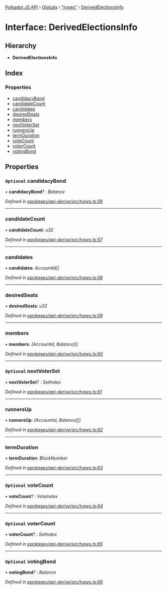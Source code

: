 [Polkadot JS API](../README.md) › [Globals](../globals.md) › ["types"](../modules/_types_.md) › [DerivedElectionsInfo](_types_.derivedelectionsinfo.md)

# Interface: DerivedElectionsInfo

## Hierarchy

* **DerivedElectionsInfo**

## Index

### Properties

* [candidacyBond](_types_.derivedelectionsinfo.md#optional-candidacybond)
* [candidateCount](_types_.derivedelectionsinfo.md#candidatecount)
* [candidates](_types_.derivedelectionsinfo.md#candidates)
* [desiredSeats](_types_.derivedelectionsinfo.md#desiredseats)
* [members](_types_.derivedelectionsinfo.md#members)
* [nextVoterSet](_types_.derivedelectionsinfo.md#optional-nextvoterset)
* [runnersUp](_types_.derivedelectionsinfo.md#runnersup)
* [termDuration](_types_.derivedelectionsinfo.md#termduration)
* [voteCount](_types_.derivedelectionsinfo.md#optional-votecount)
* [voterCount](_types_.derivedelectionsinfo.md#optional-votercount)
* [votingBond](_types_.derivedelectionsinfo.md#optional-votingbond)

## Properties

### `Optional` candidacyBond

• **candidacyBond**? : *Balance*

*Defined in [packages/api-derive/src/types.ts:58](https://github.com/polkadot-js/api/blob/3619fabe5/packages/api-derive/src/types.ts#L58)*

___

###  candidateCount

• **candidateCount**: *u32*

*Defined in [packages/api-derive/src/types.ts:57](https://github.com/polkadot-js/api/blob/3619fabe5/packages/api-derive/src/types.ts#L57)*

___

###  candidates

• **candidates**: *AccountId[]*

*Defined in [packages/api-derive/src/types.ts:56](https://github.com/polkadot-js/api/blob/3619fabe5/packages/api-derive/src/types.ts#L56)*

___

###  desiredSeats

• **desiredSeats**: *u32*

*Defined in [packages/api-derive/src/types.ts:59](https://github.com/polkadot-js/api/blob/3619fabe5/packages/api-derive/src/types.ts#L59)*

___

###  members

• **members**: *[AccountId, Balance][]*

*Defined in [packages/api-derive/src/types.ts:60](https://github.com/polkadot-js/api/blob/3619fabe5/packages/api-derive/src/types.ts#L60)*

___

### `Optional` nextVoterSet

• **nextVoterSet**? : *SetIndex*

*Defined in [packages/api-derive/src/types.ts:61](https://github.com/polkadot-js/api/blob/3619fabe5/packages/api-derive/src/types.ts#L61)*

___

###  runnersUp

• **runnersUp**: *[AccountId, Balance][]*

*Defined in [packages/api-derive/src/types.ts:62](https://github.com/polkadot-js/api/blob/3619fabe5/packages/api-derive/src/types.ts#L62)*

___

###  termDuration

• **termDuration**: *BlockNumber*

*Defined in [packages/api-derive/src/types.ts:63](https://github.com/polkadot-js/api/blob/3619fabe5/packages/api-derive/src/types.ts#L63)*

___

### `Optional` voteCount

• **voteCount**? : *VoteIndex*

*Defined in [packages/api-derive/src/types.ts:64](https://github.com/polkadot-js/api/blob/3619fabe5/packages/api-derive/src/types.ts#L64)*

___

### `Optional` voterCount

• **voterCount**? : *SetIndex*

*Defined in [packages/api-derive/src/types.ts:65](https://github.com/polkadot-js/api/blob/3619fabe5/packages/api-derive/src/types.ts#L65)*

___

### `Optional` votingBond

• **votingBond**? : *Balance*

*Defined in [packages/api-derive/src/types.ts:66](https://github.com/polkadot-js/api/blob/3619fabe5/packages/api-derive/src/types.ts#L66)*
